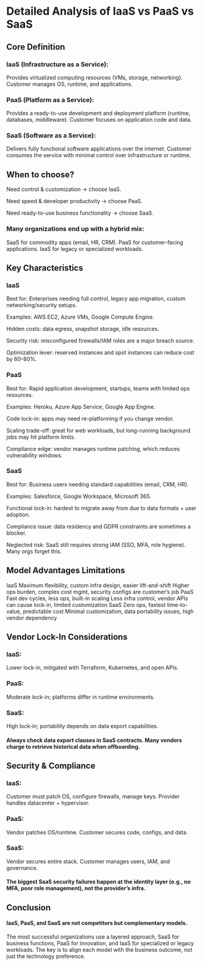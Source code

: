# Detailed Analysis of IaaS vs PaaS vs SaaS

## Core Definition

### IaaS (Infrastructure as a Service): 
Provides virtualized computing resources (VMs, storage, networking). Customer manages OS, runtime, and applications.
### PaaS (Platform as a Service): 
Provides a ready-to-use development and deployment platform (runtime, databases, middleware). Customer focuses on application code and data.
### SaaS (Software as a Service): 
Delivers fully functional software applications over the internet. Customer consumes the service with minimal control over infrastructure or runtime.

## When to choose?

Need control & customization → choose IaaS.

Need speed & developer productivity → choose PaaS.

Need ready-to-use business functionality → choose SaaS.

### Many organizations end up with a hybrid mix:
SaaS for commodity apps (email, HR, CRM).
PaaS for customer-facing applications.
IaaS for legacy or specialized workloads.


## Key Characteristics

### IaaS

Best for: Enterprises needing full control, legacy app migration, custom networking/security setups.

Examples: AWS EC2, Azure VMs, Google Compute Engine.

Hidden costs: data egress, snapshot storage, idle resources.

Security risk: misconfigured firewalls/IAM roles are a major breach source.

Optimization lever: reserved instances and spot instances can reduce cost by 60–80%.

### PaaS

Best for: Rapid application development, startups, teams with limited ops resources.

Examples: Heroku, Azure App Service, Google App Engine.

Code lock-in: apps may need re-platforming if you change vendor.

Scaling trade-off: great for web workloads, but long-running background jobs may hit platform limits.

Compliance edge: vendor manages runtime patching, which reduces vulnerability windows.

### SaaS

Best for: Business users needing standard capabilities (email, CRM, HR).

Examples: Salesforce, Google Workspace, Microsoft 365.

Functional lock-in: hardest to migrate away from due to data formats + user adoption.

Compliance issue: data residency and GDPR constraints are sometimes a blocker.

Neglected risk: SaaS still requires strong IAM (SSO, MFA, role hygiene). Many orgs forget this.

## Model Advantages Limitations

IaaS Maximum flexibility, custom infra design, easier lift-and-shift Higher ops burden, complex cost mgmt, security configs are customer’s job
PaaS Fast dev cycles, less ops, built-in scaling Less infra control, vendor APIs can cause lock-in, limited customization
SaaS Zero ops, fastest time-to-value, predictable cost Minimal customization, data portability issues, high vendor dependency

## Vendor Lock-In Considerations

### IaaS:
Lower lock-in, mitigated with Terraform, Kubernetes, and open APIs.
### PaaS:
Moderate lock-in; platforms differ in runtime environments.
### SaaS:
High lock-in; portability depends on data export capabilities.

#### Always check data export clauses in SaaS contracts. Many vendors charge to retrieve historical data when offboarding.

## Security & Compliance

### IaaS: 
Customer must patch OS, configure firewalls, manage keys. Provider handles datacenter + hypervisor.
### PaaS:
Vendor patches OS/runtime. Customer secures code, configs, and data.
### SaaS:
Vendor secures entire stack. Customer manages users, IAM, and governance.
#### The biggest SaaS security failures happen at the identity layer (e.g., no MFA, poor role management), not the provider’s infra.

## Conclusion

#### IaaS, PaaS, and SaaS are not competitors but complementary models.
The most successful organizations use a layered approach, SaaS for business functions, PaaS for innovation, and IaaS for specialized or legacy workloads. The key is to align each model with the business outcome, not just the technology preference.



